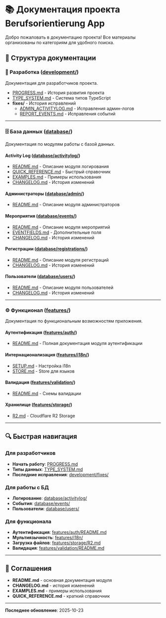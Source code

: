 # 📚 Документация проекта Berufsorientierung App

Добро пожаловать в документацию проекта! Все материалы организованы по категориям для удобного поиска.

## 📂 Структура документации

### 🔧 Разработка ([development/](./development/))

Документация для разработчиков проекта.

- [PROGRESS.md](./development/PROGRESS.md) - История развития проекта
- [TYPE_SYSTEM.md](./development/TYPE_SYSTEM.md) - Система типов TypeScript
- **fixes/** - История исправлений
  - [ADMIN_ACTIVITYLOG.md](./development/fixes/ADMIN_ACTIVITYLOG.md) - Исправления админ-логов
  - [REPORT_EVENTS.md](./development/fixes/REPORT_EVENTS.md) - Исправления событий

---

### 🗄️ База данных ([database/](./database/))

Документация по модулям работы с базой данных.

#### Activity Log ([database/activitylog/](./database/activitylog/))

- [README.md](./database/activitylog/README.md) - Описание модуля логирования
- [QUICK_REFERENCE.md](./database/activitylog/QUICK_REFERENCE.md) - Быстрый справочник
- [EXAMPLES.md](./database/activitylog/EXAMPLES.md) - Примеры использования
- [CHANGELOG.md](./database/activitylog/CHANGELOG.md) - История изменений

#### Администраторы ([database/admin/](./database/admin/))

- [README.md](./database/admin/README.md) - Описание модуля администраторов

#### Мероприятия ([database/events/](./database/events/))

- [README.md](./database/events/README.md) - Описание модуля мероприятий
- [EVENTFIELDS.md](./database/events/EVENTFIELDS.md) - Дополнительные поля
- [CHANGELOG.md](./database/events/CHANGELOG.md) - История изменений

#### Регистрации ([database/registrations/](./database/registrations/))

- [README.md](./database/registrations/README.md) - Описание модуля регистраций
- [CHANGELOG.md](./database/registrations/CHANGELOG.md) - История изменений

#### Пользователи ([database/users/](./database/users/))

- [README.md](./database/users/README.md) - Описание модуля пользователей
- [CHANGELOG.md](./database/users/CHANGELOG.md) - История изменений

---

### ⚙️ Функционал ([features/](./features/))

Документация по функциональным возможностям приложения.

#### Аутентификация ([features/auth/](./features/auth/))

- [README.md](./features/auth/README.md) - Полная документация модуля аутентификации

#### Интернационализация ([features/i18n/](./features/i18n/))

- [SETUP.md](./features/i18n/SETUP.md) - Настройка i18n
- [STORE.md](./features/i18n/STORE.md) - Store для языков

#### Валидация ([features/validation/](./features/validation/))

- [README.md](./features/validation/README.md) - Схемы валидации

#### Хранилище ([features/storage/](./features/storage/))

- [R2.md](./features/storage/R2.md) - Cloudflare R2 Storage

---

## 🔍 Быстрая навигация

### Для разработчиков

- **Начать работу**: [PROGRESS.md](./development/PROGRESS.md)
- **Типы данных**: [TYPE_SYSTEM.md](./development/TYPE_SYSTEM.md)
- **Последние исправления**: [development/fixes/](./development/fixes/)

### Для работы с БД

- **Логирование**: [database/activitylog/](./database/activitylog/)
- **События**: [database/events/](./database/events/)
- **Пользователи**: [database/users/](./database/users/)

### Для функционала

- **Аутентификация**: [features/auth/README.md](./features/auth/README.md)
- **Мультиязычность**: [features/i18n/](./features/i18n/)
- **Загрузка файлов**: [features/storage/R2.md](./features/storage/R2.md)
- **Валидация**: [features/validation/README.md](./features/validation/README.md)

---

## 📝 Соглашения

- **README.md** - основная документация модуля
- **CHANGELOG.md** - история изменений
- **EXAMPLES.md** - примеры использования
- **QUICK_REFERENCE.md** - краткий справочник

---

**Последнее обновление**: 2025-10-23
